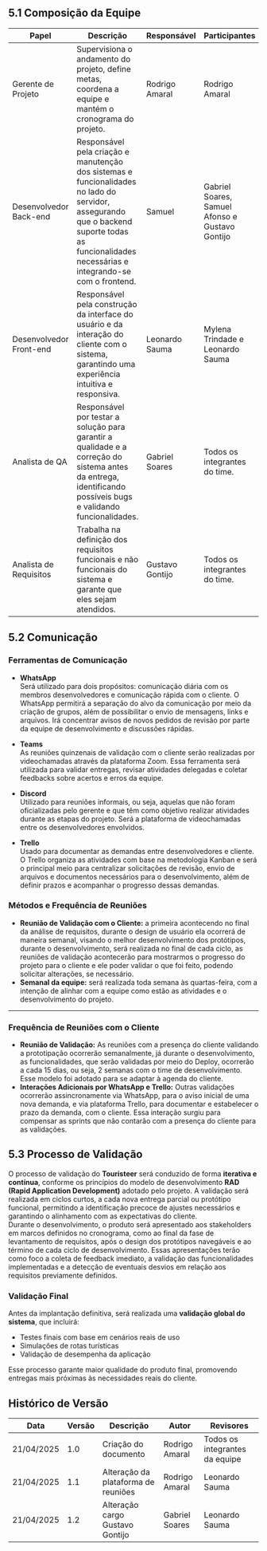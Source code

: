 ## 5.1 Composição da Equipe
| Papel | Descrição | Responsável | Participantes |
|-|-|-|-|
| Gerente de Projeto | Supervisiona o andamento do projeto, define metas, coordena a equipe e mantém o cronograma do projeto. | Rodrigo Amaral | Rodrigo Amaral |
| Desenvolvedor Back-end | Responsável pela criação e manutenção dos sistemas e funcionalidades no lado do servidor, assegurando que o backend suporte todas as funcionalidades necessárias e integrando-se com o frontend. | Samuel | Gabriel Soares, Samuel Afonso e Gustavo Gontijo |
| Desenvolvedor Front-end | Responsável pela construção da interface do usuário e da interação do cliente com o sistema, garantindo uma experiência intuitiva e responsiva. | Leonardo Sauma | Mylena Trindade e Leonardo Sauma |
| Analista de QA | Responsável por testar a solução para garantir a qualidade e a correção do sistema antes da entrega, identificando possíveis bugs e validando funcionalidades. | Gabriel Soares | Todos os integrantes do time. |
|Analista de Requisitos | Trabalha na definição dos requisitos funcionais e não funcionais do sistema e garante que eles sejam atendidos. | Gustavo Gontijo | Todos os integrantes do time.|

## 5.2 Comunicação

### Ferramentas de Comunicação

- **WhatsApp**  
  Será utilizado para dois propósitos: comunicação diária com os membros desenvolvedores e comunicação rápida com o cliente. O WhatsApp permitirá a separação do alvo da comunicação por meio da criação de grupos, além de possibilitar o envio de mensagens, links e arquivos. Irá concentrar avisos de novos pedidos de revisão por parte da equipe de desenvolvimento e discussões rápidas.

- **Teams**  
  As reuniões quinzenais de validação com o cliente serão realizadas por videochamadas através da plataforma Zoom. Essa ferramenta será utilizada para validar entregas, revisar atividades delegadas e coletar feedbacks sobre acertos e erros da equipe.

- **Discord**  
  Utilizado para reuniões informais, ou seja, aquelas que não foram oficializadas pelo gerente e que têm como objetivo realizar atividades durante as etapas do projeto. Será a plataforma de videochamadas entre os desenvolvedores envolvidos.

- **Trello**  
  Usado para documentar as demandas entre desenvolvedores e cliente. O Trello organiza as atividades com base na metodologia Kanban e será o principal meio para centralizar solicitações de revisão, envio de arquivos e documentos necessários para o desenvolvimento, além de definir prazos e acompanhar o progresso dessas demandas.


### Métodos e Frequência de Reuniões
- **Reunião de Validação com o Cliente:** a primeira acontecendo no final da análise de requisitos, durante o design de usuário ela ocorrerá de maneira semanal, visando o melhor desenvolvimento dos protótipos, durante o desenvolvimento, será realizada no final de cada ciclo, as reuniões de validação acontecerão para mostrarmos o progresso do projeto para o cliente e ele poder validar o que foi feito, podendo solicitar alterações, se necessário.
-  **Semanal da equipe:** será realizada toda semana às quartas-feira, com a intenção de alinhar com a equipe como estão as atividades e o desenvolvimento do projeto.

---

### Frequência de Reuniões com o Cliente
- **Reunião de Validação:** As reuniões com a presença do cliente validando a prototipação ocorrerão semanalmente, já durante o desenvolvimento, as funcionalidades, que serão validadas por meio do Deploy, ocorrerão a cada 15 dias, ou seja, 2 semanas com o time de desenvolvimento. Esse modelo foi adotado para se adaptar à agenda do cliente.
- **Interações Adicionais por WhatsApp e Trello:** Outras validações ocorrerão assincronamente via WhatsApp, para o aviso inicial de uma nova demanda, e via plataforma Trello, para documentar e estabelecer o prazo da demanda, com o cliente. Essa interação surgiu para compensar as sprints que não contarão com a presença do cliente para as validações.




## 5.3 Processo de Validação

O processo de validação do **Touristeer** será conduzido de forma **iterativa e contínua**, conforme os princípios do modelo de desenvolvimento **RAD (Rapid Application Development)** adotado pelo projeto. A validação será realizada em ciclos curtos, a cada nova entrega parcial ou protótipo funcional, permitindo a identificação precoce de ajustes necessários e garantindo o alinhamento com as expectativas do cliente. <br>
Durante o desenvolvimento, o produto será apresentado aos stakeholders em marcos definidos no cronograma, como ao final da fase de levantamento de requisitos, após o design dos protótipos navegáveis e ao término de cada ciclo de desenvolvimento. Essas apresentações terão como foco a coleta de feedback imediato, a validação das funcionalidades implementadas e a detecção de eventuais desvios em relação aos requisitos previamente definidos.

### Validação Final
Antes da implantação definitiva, será realizada uma **validação global do sistema**, que incluirá:
- Testes finais com base em cenários reais de uso
- Simulações de rotas turísticas
- Validação de desempenha da aplicação

Esse processo garante maior qualidade do produto final, promovendo entregas mais próximas às necessidades reais do cliente.


## Histórico de Versão
| Data | Versão | Descrição | Autor | Revisores|
|-|-|-|-|-|
|21/04/2025| 1.0 | Criação do documento | Rodrigo Amaral |Todos os integrantes da equipe|
|21/04/2025| 1.1 | Alteração da plataforma de reuniões | Rodrigo Amaral |Leonardo Sauma|
|21/04/2025| 1.2 | Alteração cargo Gustavo Gontijo | Gabriel Soares |Leonardo Sauma|
